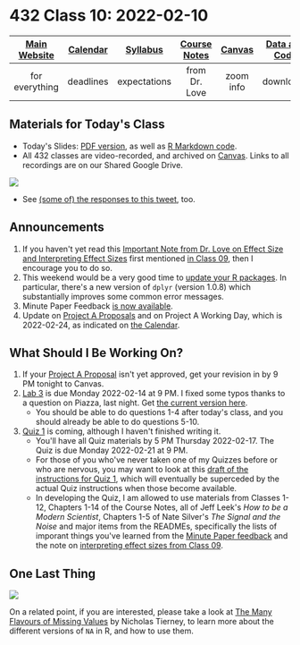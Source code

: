 # 432 Class 10: 2022-02-10

[Main Website](https://thomaselove.github.io/432/) | [Calendar](https://thomaselove.github.io/432/calendar.html) | [Syllabus](https://thomaselove.github.io/432-2022-syllabus/) | [Course Notes](https://thomaselove.github.io/432-notes/) | [Canvas](https://canvas.case.edu) | [Data and Code](https://github.com/THOMASELOVE/432-data) | [Sources](https://github.com/THOMASELOVE/432-2022/tree/main/references) | [Contact Us](https://thomaselove.github.io/432/contact.html)
:-----------: | :--------------: | :----------: | :---------: | :-------------: | :-----------: | :------------: | :-------------:
for everything | deadlines | expectations | from Dr. Love | zoom info | downloads | read/watch | need help?

## Materials for Today's Class

- Today's Slides: [PDF version](https://github.com/THOMASELOVE/432-2022/blob/main/classes/class10/432_2022_slides10.pdf), as well as [R Markdown code](https://github.com/THOMASELOVE/432-2022/blob/main/classes/class10/432_2022_slides10.Rmd). 
- All 432 classes are video-recorded, and archived on [Canvas](https://canvas.case.edu). Links to all recordings are on our Shared Google Drive.

![](https://github.com/THOMASELOVE/432-2022/blob/main/classes/class10/figures/rochford_tw.png)

- See [(some of) the responses to this tweet](https://twitter.com/RochfordElle/status/1359887143225733124), too.

## Announcements

1. If you haven't yet read this [Important Note from Dr. Love on Effect Size and Interpreting Effect Sizes](https://github.com/THOMASELOVE/432-2022/blob/main/classes/class09/effects_note.pdf) first mentioned [in Class 09](https://github.com/THOMASELOVE/432-2022/tree/main/classes/class09#important-note-from-dr-love-on-effect-size-and-interpreting-effect-sizes), then I encourage you to do so.
2. This weekend would be a very good time to [update your R packages](https://thomaselove.github.io/500/r_packages.html). In particular, there's a new version of `dplyr` (version 1.0.8) which substantially improves some common error messages.
3. Minute Paper Feedback [is now available](https://bit.ly/432-2022-min-09-feedback).
4. Update on [Project A Proposals](https://github.com/THOMASELOVE/432-2022/blob/main/projectA/proposals/feedback1.md) and on Project A Working Day, which is 2022-02-24, as indicated on [the Calendar](https://thomaselove.github.io/432/calendar.html).

## What Should I Be Working On?

1. If your [Project A Proposal](https://github.com/THOMASELOVE/432-2022/blob/main/projectA/proposals/feedback1.md) isn't yet approved, get your revision in by 9 PM tonight to Canvas.
2. [Lab 3](https://github.com/THOMASELOVE/432-2022/blob/main/labs/lab03/lab03_instructions.md) is due Monday 2022-02-14 at 9 PM. I fixed some typos thanks to a question on Piazza, last night. Get [the current version here](https://github.com/THOMASELOVE/432-2022/blob/main/labs/lab03/lab03_instructions.md). 
    - You should be able to do questions 1-4 after today's class, and you should already be able to do questions 5-10.
3. [Quiz 1](https://github.com/THOMASELOVE/432-2022/tree/main/quiz/quiz1) is coming, although I haven't finished writing it.
    - You'll have all Quiz materials by 5 PM Thursday 2022-02-17. The Quiz is due Monday 2022-02-21 at 9 PM.
    - For those of you who've never taken one of my Quizzes before or who are nervous, you may want to look at this [draft of the instructions for Quiz 1](https://github.com/THOMASELOVE/432-2022/blob/main/quiz/quiz1/draft_instructions_for_quiz1.pdf), which will eventually be superceded by the actual Quiz instructions when those become available.
    - In developing the Quiz, I am allowed to use materials from Classes 1-12, Chapters 1-14 of the Course Notes, all of Jeff Leek's *How to be a Modern Scientist*, Chapters 1-5 of Nate Silver's *The Signal and the Noise* and major items from the READMEs, specifically the lists of imporant things you've learned from the [Minute Paper feedback](https://github.com/THOMASELOVE/432-2022/tree/main/minute) and the note on [interpreting effect sizes from Class 09](https://github.com/THOMASELOVE/432-2022/tree/main/classes/class09#important-note-from-dr-love-on-effect-size-and-interpreting-effect-sizes).

## One Last Thing

![](https://github.com/THOMASELOVE/432-2022/blob/main/classes/class10/figures/maarten_tw.png)

On a related point, if you are interested, please take a look at [The Many Flavours of Missing Values](https://www.njtierney.com/post/2020/09/17/missing-flavour/) by Nicholas Tierney, to learn more about the different versions of `NA` in R, and how to use them.

